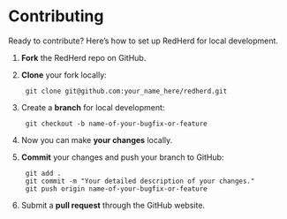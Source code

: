 <h1>Contributing</h1>

Ready to contribute? Here’s how to set up RedHerd for local development.

1. **Fork** the RedHerd repo on GitHub.
2. **Clone** your fork locally:

        git clone git@github.com:your_name_here/redherd.git

3. Create a **branch** for local development:

        git checkout -b name-of-your-bugfix-or-feature

4. Now you can make **your changes** locally.
5. **Commit** your changes and push your branch to GitHub:

        git add .
        git commit -m "Your detailed description of your changes."
        git push origin name-of-your-bugfix-or-feature

6. Submit a **pull request** through the GitHub website.

